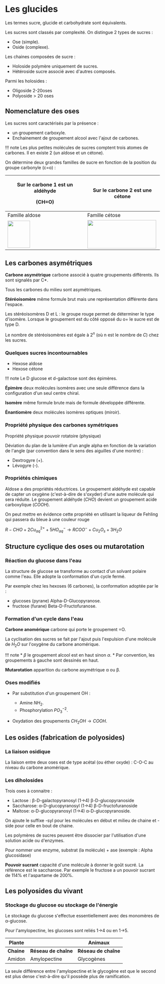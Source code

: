 # Les glucides

Les termes sucre, glucide et carbohydrate sont équivalents.

Les sucres sont classés par complexité. On distingue 2 types de sucres :

* Ose (simple).
* Oside (complexe).

Les chaines composées de sucre :

* Holoside polymère uniquement de sucres.
* Hétéroside sucre associé avec d'autres composés.

Parmi les holosides :

* Oligoside 2-20oses
* Polyoside \> 20 oses

## Nomenclature des oses

Les sucres sont caractérisés par la présence :

* un groupement carboxyle.
* Enchainement de groupement alcool avec l'ajout de carbones.

!!! note
    Les plus petites molécules de sucres comptent trois atomes de carbones. Il en existe 2 (un aldose et un cétone).

On détermine deux grandes familles de sucre en fonction de la position du groupe carbonyle (c=o) :

<table>
<colgroup>
<col style="width: 51%" />
<col style="width: 48%" />
</colgroup>
<thead>
<tr class="header">
<th><p><strong>Sur le carbone 1 est un aldéhyde</strong></p>
<p><strong>(CH=O)</strong></p></th>
<th><strong>Sur le carbone 2 est une cétone</strong></th>
</tr>
</thead>
<tbody>
<tr class="odd">
<td>Famille aldose</td>
<td>Famille cétose</td>
</tr>
<tr class="even">
<td><img src="media/image33.jpeg"
style="width:0.75972in;height:0.91875in" /></td>
<td><img src="media/image34.jpeg"
style="width:2.3375in;height:0.96597in" /></td>
</tr>
</tbody>
</table>

## Les carbones asymétriques

__Carbone asymétrique__ carbone associé à quatre groupements différents. Ils sont signalés par C\*.

Tous les carbones du milieu sont asymétriques.

__Stéréoisomère__ même formule brut mais une représentation différente dans
l'espace.

Les stéréoisomères D et L : le groupe rouge permet de déterminer le type d'isomère. Lorsque le groupement est du côté opposé du o= le sucre est de type D.

Le nombre de stéréoisomères est égale à $2^n$ (où n est le nombre de $C$) chez les sucres.

### Quelques sucres incontournables

* Hexose aldose
* Hexose cétone

!!! note
    Le D glucose et d-galactose sont des épimères.

__Épimère__ deux molécules isomères avec une seule différence dans la configuration d'un seul centre chiral.

__Isomère__ même formule brute mais de formule développée différente.

__Énantiomère__ deux molécules isomères optiques (miroir).

### Propriété physique des carbones symétriques

Propriété physique pouvoir rotatoire (physique)

Déviation du plan de la lumière d'un angle alpha en fonction de la variation de l'angle (par convention dans le sens des aiguilles d'une montre) :

* Dextrogyre (+).
* Lévogyre (-).

### Propriétés chimiques 

Aldose a des propriétés réductrices. Le groupement aldéhyde est capable de capter un oxygène (c'est-à-dire de s'oxyder) d'une autre molécule qui sera réduite. Le groupement aldéhyde ($CHO$) devient un groupement acide carboxylique ($COOH$).

On peut mettre en évidence cette propriété en utilisant la liqueur de Fehling qui passera du bleue à une couleur rouge

$R-CHO + 2Cu^{2+}_{aq} + 5 HO^−_{aq} \rightarrow RCOO^− + Cu_2O_s + 3 H_2O$

## Structure cyclique des oses ou mutarotation

### Réaction du glucose dans l'eau

La structure de glucose se transforme au contact d'un solvant polaire comme l'eau. Elle adopte la conformation d'un cycle fermé.

Par exemple chez les hexoses (6 carbones), la conformation adoptée par le :

* glucoses (pyrane) Alpha-D-Glucopyranose.
* fructose (furane) Beta-D-Fructofuranose.

### Formation d'un cycle dans l'eau

__Carbone anomérique__ carbone qui porte le groupement =O.

La cyclisation des sucres se fait par l'ajout puis l'expulsion d'une molécule de $H_2O$ sur l'oxygène du carbone anomérique.

!!! note
    * $\beta$ le groupement alcool est en haut sinon $\alpha$.
    * Par convention, les groupements à gauche sont dessinés en haut.

__Mutarotation__ apparition du carbone asymétrique α ou β.

### Oses modifiés

* Par substitution d'un groupement OH :
    
    * Amine $NH_2$.
    * Phosphorylation $PO_3^{-2}$.

* Oxydation des groupements $CH_2OH \rightarrow COOH$.

## Les osides (fabrication de polyosides)

### La liaison osidique

La liaison entre deux oses est de type acétal (ou éther oxyde) : C-O-C
au niveau du carbone anomérique.

### Les diholosides

Trois oses à connaitre :

* Lactose : β-D-galactopyranosyl (1→4) β-D-glucopyranoside
* Saccharose: α-D-glucopyranosyl (1→4) β-D-fructofuranoside
* Maltose: α-D-glucopyranosyl (1→4) α-D-glucopyranoside.

On ajoute le suffixe -syl pour les molécules en début et milieu de chaine et -side pour celle en bout de chaine.

Les polymères de sucres peuvent être dissocier par l'utilisation d'une solution acide ou d'enzymes.


Pour nommer une enzyme, substrat (la molécule) + ase (exemple : Alpha glucosidase)

__Pouvoir sucrant__ capacité d'une molécule à donner le goût sucré. La référence est le saccharose. Par exemple le fructose a un pouvoir sucrant de  114% et l'aspartame de 200%.

## Les polyosides du vivant

### Stockage du glucose ou stockage de l'énergie

Le stockage du glucose s'effectue essentiellement avec des monomères de α-glucose.

Pour l'amylopectine, les glucoses sont reliés 1→4 ou en 1→5.

| Plante |                      | Animaux          |
|------------|----------------------|----------------------|
| **Chaine** | **Réseau de chaîne** | **Réseau de chaîne** |
| Amidon     | Amylopectine         | Glycogènes           |

La seule différence entre l'amylopectine et le glycogène est que le second est plus dense c'est-à-dire qu'il possède plus de ramification.